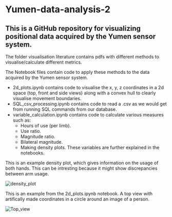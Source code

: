 # Yumen-data-analysis-2

## This is a GitHub repository for visualizing positional data acquired by the Yumen sensor system.

The folder visualisation literature contains pdfs with different methods to visualise/calculate different metrics.

The Notebook files contain code to apply these methods to the data acquired by the Yumen sensor system.
  - 2d_plots.ipynb contains code to visualise the x, y, z coordinates in a 2d space (top, front and side views) along with a convex hull to clearly visualise movement boundaries.
  - SQL_csv_processing.ipynb contains code to read a .csv as we would get from running SQL commands from our database.
  - variable_calculation.ipynb contains code to calculate various measures such as:
    - Hours of use (per limb).
    - Use ratio.
    - Magnitude ratio.
    - Bilateral magnitude.
    - Making density plots.
  These variables are further explained in the notebooks.
  
 This is an example density plot, which gives information on the usage of both hands. This can be intresting because it might show discrepancies between arm usage.
 
![density_plot](https://user-images.githubusercontent.com/90693914/227542445-78068e3b-a6ee-41b2-a089-c3d13c83cab7.png)

This is an example from the 2d_plots.ipynb notebook. A top view with artifically made coordinates in a circle around an image of a person. 

![Top_view](https://user-images.githubusercontent.com/90693914/227559584-fa98c59c-0c18-4d42-b1ba-bfdc19ae4230.png)
